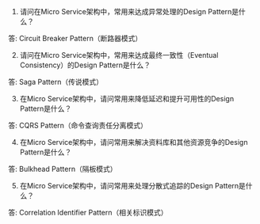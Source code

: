 

1. 请问在Micro Service架构中，常用来达成异常处理的Design Pattern是什么？

答: Circuit Breaker Pattern（断路器模式）

2. 请问在Micro Service架构中，常用来达成最终一致性（Eventual Consistency）的Design Pattern是什么？

答: Saga Pattern（传说模式）

3. 在Micro Service架构中，请问常用来降低延迟和提升可用性的Design Pattern是什么？

答: CQRS Pattern（命令查询责任分离模式）

4.  在Micro Service架构中，请问常用来解决资料库和其他资源竞争的Design Pattern是什么？

答: Bulkhead Pattern（隔板模式）

5. 在Micro Service架构中，请问常用来处理分散式追踪的Design Pattern是什么？

答: Correlation Identifier Pattern（相关标识模式）